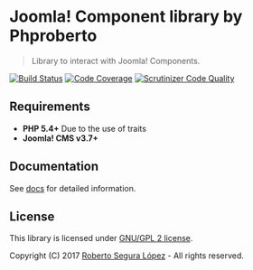 # Joomla! Component library by Phproberto  

> Library to interact with Joomla! Components.

[![Build Status](https://travis-ci.org/phproberto/joomla-component.svg?branch=master)](https://travis-ci.org/phproberto/joomla-component)
[![Code Coverage](https://scrutinizer-ci.com/g/phproberto/joomla-component/badges/coverage.png?b=master)](https://scrutinizer-ci.com/g/phproberto/joomla-component/?branch=master)
[![Scrutinizer Code Quality](https://scrutinizer-ci.com/g/phproberto/joomla-component/badges/quality-score.png?b=master)](https://scrutinizer-ci.com/g/phproberto/joomla-component/?branch=master)

## Requirements

* **PHP 5.4+** Due to the use of traits
* **Joomla! CMS v3.7+**

## Documentation

See [docs](./docs/README.md) for detailed information.

## License

This library is licensed under [GNU/GPL 2 license](http://www.gnu.org/licenses/gpl-2.0.html).  

Copyright (C) 2017 [Roberto Segura López](http://phproberto.com) - All rights reserved.  

